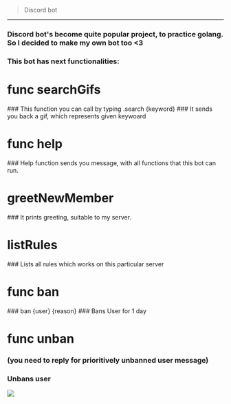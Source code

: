 
> Discord bot 
<hr>
<h3>Discord bot's become quite popular project, to practice golang. So I decided to make my own bot too <3 </h3>
    <h3>This bot has next functionalities: </h3>

<h1> func searchGifs</h1>
     ### This function you can call by typing .search {keyword}
     ### It sends you back a gif, which represents given keywoard
 
<h1> func help</h1>
 ###   Help function sends you message, with all functions that this bot can run.
    
<h1> greetNewMember </h1>
### It prints greeting, suitable to my server. 

<h1> listRules </h1> 
###    Lists all rules which works on this particular server </li>
    
<h1> func ban </h1> 
###     ban {user} {reason}  </li>
###     Bans User for 1 day  
        
<h1> func unban </h1> 
        
### (you need to reply for prioritively unbanned user message)  </li>
### Unbans user  
<img src="https://miro.medium.com/max/640/1*WMQ9AhJ_T_LEHuxiPoVaBw.webp">
